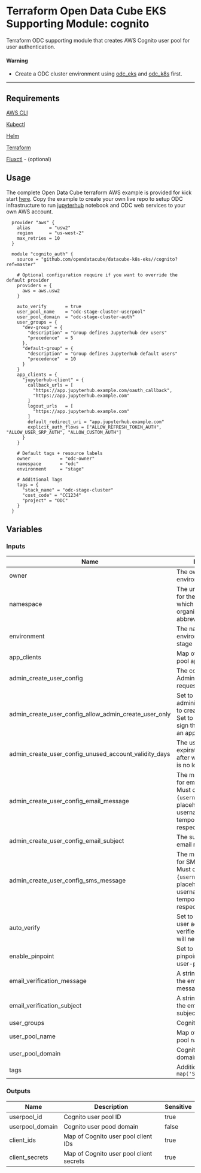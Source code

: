 # Terraform Open Data Cube EKS Supporting Module: cognito

Terraform ODC supporting module that creates AWS Cognito user pool for user authentication.

#### Warning

* Create a ODC cluster environment using [odc_eks](https://github.com/opendatacube/datacube-k8s-eks/tree/master/odc_eks) and [odc_k8s](https://github.com/opendatacube/datacube-k8s-eks/tree/master/odc_k8s) first.

---

## Requirements

[AWS CLI](https://aws.amazon.com/cli/)

[Kubectl](https://kubernetes.io/docs/tasks/tools/install-kubectl/)

[Helm](https://github.com/kubernetes/helm#install)

[Terraform](https://www.terraform.io/downloads.html)

[Fluxctl](https://docs.fluxcd.io/en/stable/tutorials/get-started.html) - (optional)

## Usage

The complete Open Data Cube terraform AWS example is provided for kick start [here](https://github.com/opendatacube/datacube-k8s-eks/tree/master/examples/stage).
Copy the example to create your own live repo to setup ODC infrastructure to run [jupyterhub](https://github.com/jupyterhub/zero-to-jupyterhub-k8s) notebook and ODC web services to your own AWS account.

```hcl-terraform
  provider "aws" {
    alias       = "usw2"
    region      = "us-west-2"
    max_retries = 10
  }

  module "cognito_auth" {
    source = "github.com/opendatacube/datacube-k8s-eks//cognito?ref=master"
  
    # Optional configuration require if you want to override the default provider
    providers = {
      aws = aws.usw2
    }

    auto_verify       = true
    user_pool_name    = "odc-stage-cluster-userpool"
    user_pool_domain  = "odc-stage-cluster-auth"
    user_groups = {
      "dev-group" = {
        "description" = "Group defines Jupyterhub dev users"
        "precedence"  = 5
      },
      "default-group" = {
        "description" = "Group defines Jupyterhub default users"
        "precedence"  = 10
      }
    }
    app_clients = {
      "jupyterhub-client" = {
        callback_urls = [
          "https://app.jupyterhub.example.com/oauth_callback",
          "https://app.jupyterhub.example.com"
        ]
        logout_urls   = [
          "https://app.jupyterhub.example.com"
        ]
        default_redirect_uri = "app.jupyterhub.example.com"
        explicit_auth_flows = ["ALLOW_REFRESH_TOKEN_AUTH", "ALLOW_USER_SRP_AUTH", "ALLOW_CUSTOM_AUTH"]
      }
    }
    
    # Default tags + resource labels
    owner           = "odc-owner"
    namespace       = "odc"
    environment     = "stage"
    
    # Additional Tags
    tags = {
      "stack_name" = "odc-stage-cluster"
      "cost_code" = "CC1234"
      "project" = "ODC"
    }
  }
```

## Variables

### Inputs
| Name | Description | Type | Default | Required |
|------|-------------|:----:|:-----:|:-----:|
| owner | The owner of the environment | string |  | yes |
| namespace | The unique namespace for the environment, which could be your organization name or abbreviation, e.g. 'odc' | string |  | yes |
| environment | The name of the environment - e.g. dev, stage | string |  | yes |
| app_clients | Map of Cognito user pool app clients | map |  | yes |
| admin_create_user_config | The configuration for AdminCreateUser requests | map | {} | no |
| admin_create_user_config_allow_admin_create_user_only | Set to True if only the administrator is allowed to create user profiles. Set to False if users can sign themselves up via an app | bool | false | No | 
| admin_create_user_config_unused_account_validity_days | The user account expiration limit, in days, after which the account is no longer usable | number | 0 | No |
| admin_create_user_config_email_message | The message template for email messages. Must contain `{username}` and `{####}` placeholders, for username and temporary password, respectively | string | null | No |
| admin_create_user_config_email_subject | The subject line for email messages | string | null | No |
| admin_create_user_config_sms_message | The message template for SMS messages. Must contain `{username}` and `{####}` placeholders, for username and temporary password, respectively | string | null | No |
| auto_verify | Set to true to allow the user account to be auto verified. False - admin will need to verify | bool | | yes |
| enable_pinpoint | Set to true to enable pinpoint analytics on all user-pools | bool | false | no |
| email_verification_message | A string representing the email verification message | string | null | No |
| email_verification_subject | A string representing the email verification subject | string | null | No |
| user_groups | Cognito user groups | map | {} | no |
| user_pool_name | Map of Cognito user pool name | string | | yes |
| user_pool_domain | Cognito user pool domain | string | | yes |
| tags | Additional tags - e.g. `map('StackName','XYZ')` | map(string) | {} | no |

### Outputs
| Name | Description | Sensitive |
|------|-------------|------|
| userpool_id | Cognito user pool ID | true |
| userpool_domain | Cognito user pood domain | false |
| client_ids | Map of Cognito user pool client IDs | true |
| client_secrets | Map of Cognito user pool client secrets | true |
